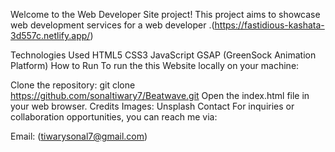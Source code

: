 Welcome to the Web Developer Site project! This project aims to showcase web development services  for a web developer .(https://fastidious-kashata-3d557c.netlify.app/)

Technologies Used
HTML5
CSS3
JavaScript
GSAP (GreenSock Animation Platform)
How to Run
To run the this Website locally on your machine:

Clone the repository: git clone https://github.com/sonaltiwary7/Beatwave.git
Open the index.html file in your web browser.
Credits
Images: Unsplash
Contact
For inquiries or collaboration opportunities, you can reach me via:

Email: (tiwarysonal7@gmail.com)
